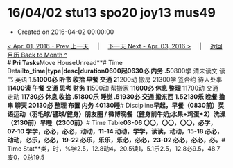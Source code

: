 # 16/04/02 stu13 spo20 joy13 mus49

* Created on 2016-04-02 00:00:00

[&lt; Apr. 01, 2016 - Prev 上一天](d01.md)     \|     [下一天 Next - Apr. 03, 2016 &gt;](d03.md)     \|     [返回月历 Back to Month ^](index.md)   
**\# Pri Tasks**Move HouseUnread**\# Time Detail**to\_time\|type\|desc\|duration0600起0630必 内务 .5**0800学 清未读文 读书 英语 1.5**1000必 听书 收拾 早餐 交通 2**1200动 搬房 21300学 签合约 待人处事 1**1400读 午餐 交通 思考 财务 1**1500动 帮搬家 1**1600必 休息 整理 1**1700动 交通 走动 1**1730必 休息 收拾 .51800乐 睡觉 .51930必 交通 搬东西 1.52130乐 晚餐 撸串 聊天 20130必 整理 布置 内务 40130睡**\# Discipline**早起，早餐（0830前）英语运动（羽毛球/毽球/健身）朋友圈 / 微博晚餐（健身前牛奶;水果+鸡蛋\*2）洗澡（2130前）早睡（2300前）**\# Time Table**03-06 〇〇，〇〇，〇〇，必学，07-10 学学，必必，必必，动动，11-14 动动，学学，读读，动动，15-18 必必，动动，必乐，必必，19-22 必乐，乐乐，乐必，必必，23-02 必必，必必，必。**\# Time Stat**类，时，%学2.5，12.8动4，20.5读1，5.1乐2.5，12.8必9.5，48.7废0，0总19.5

